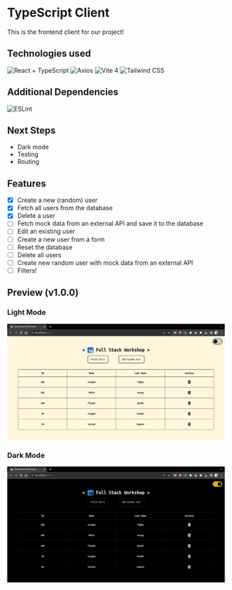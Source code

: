 # TypeScript Client

This is the frontend client for our project!

## Technologies used

![React +
TypeScript](https://img.shields.io/badge/React(TSX)%20-%2320232a.svg?style=for-the-badge&logo=react&logoColor=%2361DAFB)
![Axios](https://img.shields.io/badge/Axios%20-%23232F3E.svg?style=for-the-badge&logo=axios&logoColor=white)
![Vite
4](https://img.shields.io/badge/Vite%204%20-%23323330.svg?style=for-the-badge&logo=vite&logoColor=white)
![Tailwind CSS](https://img.shields.io/badge/Tailwind%20CSS%20-%2338B2AC.svg?style=for-the-badge&logo=tailwind-css&logoColor=white)

## Additional Dependencies

![ESLint](https://img.shields.io/badge/ESLint%20-%234B32C3.svg?style=for-the-badge&logo=eslint&logoColor=white)

## Next Steps

- Dark mode
- Testing
- Routing

## Features

- [X] Create a new (random) user
- [X] Fetch all users from the database
- [X] Delete a user
- [ ] Fetch mock data from an external API and save it to the database
- [ ] Edit an existing user
- [ ] Create a new user from a form
- [ ] Reset the database
- [ ] Delete all users
- [ ] Create new random user with mock data from an external API
- [ ] Filters!

## Preview (v1.0.0)

### Light Mode
![Light Mode](./assets/v1Light.png)

### Dark Mode
![Dark Mode](./assets/v1Dark.png)
